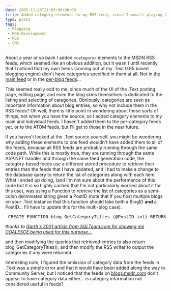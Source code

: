 ```yaml
---
date: 2005-11-26T11:03:00+00:00
title: Added category elements to my RSS feed, since I wasn't playing Xbox 360
type: posts
tags:
 - Blogging
 - Web Development
 - RSS
 - CMS
---
```

About a year or so back I added `<category>` elements to the MSDN RSS feeds, which seemed like an obvious addition, but it wasn't until recently that I noticed that my own feeds (coming out of my .Text 0.95 based blogging engine) didn't have categories specified in them at all. Not in [the main feed](http://blogs.duncanmackenzie.net/MainFeed.aspx) or in the [per-blog feeds](http://blogs.duncanmackenzie.net/duncanma/rss.aspx)...

This seemed really odd to me, since much of the UI of the .Text posting page, editing page, and even the blog skins themselves is dedicated to the listing and selecting of categories. Obviously, categories are seen as important information about blog entries, so why not include them in the RSS feeds? Oh well, there is little point in wondering about these sorts of things, not when you have the source, so I added category elements to my main and individual feeds. I haven't added them to the per-category feeds yet, or to the ATOM feeds, but I'll get to those in the near future.

If you haven't looked at the .Text source yourself, you might be wondering why adding these elements to one feed wouldn't have added them to all of the feeds, because all RSS feeds are probably running through the same code path. While this is mostly true, they are running through the same ASP.NET handler and through the same feed generation code, the category-based feeds use a different stored procedure to retrieve their entries than the feeds that I have updated, and I had to make a change to the database query to return the list of categories along with each item. What I ended up doing, (and I'm not sure about the performance of this code but it is so highly cached that I'm not particularly worried about it for this use), was using a Function to retrieve the list of categories as a semi-colon deliminated string given a PostID (note that if you host multiple blogs on your .Text instance that this function should take both a BlogID **and** a PostID... I'll have to update this for the multi-blog case).

<pre> <span class="TSql_ReservedKeyword">CREATE</span> <span class="TSql_ReservedKeyword">FUNCTION</span> blog_GetCategoryTitles (@PostID <span class="TSql_DataType">int</span>) RETURNS <span class="TSql_DataType">nvarchar</span>(4000) <span class="TSql_ReservedKeyword">BEGIN</span> <span class="TSql_ReservedKeyword">DECLARE</span> @CategoryList <span class="TSql_DataType">nvarchar</span>(4000) <span class="TSql_ReservedKeyword">SELECT</span> @CategoryList = <span class="TSql_Function">COALESCE</span>(@CategoryList + <span class="TSql_String">';'</span>, <span class="TSql_String">''</span>) + blog_LinkCategories.Title <span class="TSql_ReservedKeyword">FROM</span> blog_Content <span class="TSql_Function">LEFT</span> <span class="TSql_Operator">OUTER</span> <span class="TSql_Operator">JOIN</span> blog_Links  <span class="TSql_ReservedKeyword">on</span> blog_Links.PostID = blog_Content.ID <span class="TSql_Function">LEFT</span> <span class="TSql_Operator">OUTER</span> <span class="TSql_Operator">JOIN</span> blog_LinkCategories <span class="TSql_ReservedKeyword">on</span> blog_Links.CategoryID = blog_LinkCategories.CategoryID <span class="TSql_ReservedKeyword">WHERE</span> blog_Content.ID=@PostID <span class="TSql_Operator">AND</span> blog_Content.BlogID = blog_Links.BlogID <span class="TSql_Operator">AND</span> blog_LinkCategories.Title != <span class="TSql_String">''</span> <span class="TSql_ReservedKeyword">RETURN</span> @CategoryList <span class="TSql_ReservedKeyword">END</span> </pre>

_thanks to [Garth's 2001 article from SQLTeam.com for showing me COALESCE being used for this purpose...](http://www.sqlteam.com/item.asp?ItemID=2368)_

and then modifying the queries that retrieved entries to also return blog_GetCategoryTitles(<PostID>), and then modify the RSS writer to output the categories if any were returned.

Interesting note, I figured the omission of category data from the feeds in .Text was a simple error and that it would have been added along the way to Community Server, but I noticed that the feeds on [blogs.msdn.com](http://blogs.msdn.com/alexbarn/rss.aspx) don't appear to have category data either... is category information not considered useful in feeds?

